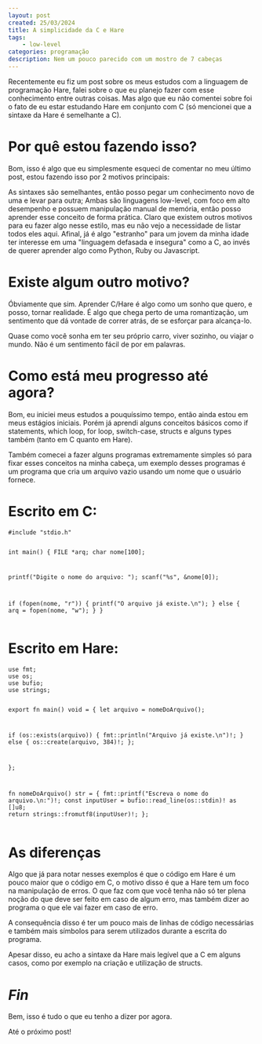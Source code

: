 ```yaml
---
layout: post
created: 25/03/2024
title: A simplicidade da C e Hare
tags:
    - low-level
categories: programação
description: Nem um pouco parecido com um mostro de 7 cabeças
---
```

<p>Recentemente eu fiz um post sobre os meus estudos com a linguagem de
programação Hare, falei sobre o que eu planejo fazer com esse conhecimento
entre outras coisas. Mas algo que eu não comentei sobre foi o fato de eu estar
estudando Hare em conjunto com C (só mencionei que a sintaxe da Hare é
semelhante a C).</p> <h1>Por quê estou fazendo isso?</h1> <p>Bom, isso é algo
que eu simplesmente esqueci de comentar no meu último post, estou fazendo isso
por 2 motivos principais:</p> <p>As sintaxes são semelhantes, então posso pegar
um conhecimento novo de uma e levar para outra; Ambas são linguagens low-level,
com foco em alto desempenho e possuem manipulação manual de memória, então
posso aprender esse conceito de forma prática. Claro que existem outros motivos
para eu fazer algo nesse estilo, mas eu não vejo a necessidade de listar todos
eles aqui. Afinal, já é algo "estranho" para um jovem da minha idade ter
interesse em uma "linguagem defasada e insegura" como a C, ao invés de querer
aprender algo como Python, Ruby ou Javascript.</p> <h1>Existe algum outro
  motivo?</h1> <p>Óbviamente que sim. Aprender C/Hare é algo como um sonho que
quero, e posso, tornar realidade. É algo que chega perto de uma romantização,
um sentimento que dá vontade de correr atrás, de se esforçar para
alcança-lo.</p> <p>Quase como você sonha em ter seu próprio carro, viver
sozinho, ou viajar o mundo. Não é um sentimento fácil de por em palavras.</p>
<h1>Como está meu progresso até agora?</h1> <p>Bom, eu iniciei meus estudos a
pouquíssimo tempo, então ainda estou em meus estágios iniciais. Porém já
aprendi alguns conceitos básicos como if statements, which loop, for loop,
switch-case, structs e alguns types também (tanto em C quanto em Hare).</p>
<p>Também comecei a fazer alguns programas extremamente simples só para fixar
esses conceitos na minha cabeça, um exemplo desses programas é um programa que
cria um arquivo vazio usando um nome que o usuário fornece.</p>
<h1>Escrito em C:</h1>
<pre><code>#include "stdio.h"

int main()
{
  FILE *arq;
  char nome[100];

  printf("Digite o nome do arquivo: ");
  scanf("%s", &amp;nome[0]);

  if (fopen(nome, "r"))
  {
   printf("O arquivo já existe.\n");
  }
  else
  {
   arq = fopen(nome, "w");
 }
}
</code></pre>
<h1>Escrito em Hare:</h1>
<pre><code>use fmt;
use os;
use bufio;
use strings;

export fn main() void = {
let arquivo = nomeDoArquivo();

 if (os::exists(arquivo)) {
   fmt::println("Arquivo já existe.\n")!;
 } else {
   os::create(arquivo, 384)!;
 };

};

fn nomeDoArquivo() str = {
  fmt::printf("Escreva o nome do arquivo.\n:")!;
  const inputUser = bufio::read_line(os::stdin)! as []u8;
  return strings::fromutf8(inputUser)!;
};
</code></pre>
<h1>As diferenças</h1> <p>Algo que já para notar nesses exemplos é que o código
em Hare é um pouco maior que o código em C, o motivo disso é que a Hare tem um
foco na manipulação de erros. O que faz com que você tenha não só ter plena
noção do que deve ser feito em caso de algum erro, mas também dizer ao programa
o que ele vai fazer em caso de erro.</p> <p>A consequência disso é ter um pouco
mais de linhas de código necessárias e também mais símbolos para serem
utilizados durante a escrita do programa.</p> <p>Apesar disso, eu acho a
sintaxe da Hare mais legível que a C em alguns casos, como por exemplo na
criação e utilização de structs.</p> <h1><em>Fin</em></h1> <p>Bem, isso é tudo
o que eu tenho a dizer por agora.</p> <p>Até o próximo post!</p>
